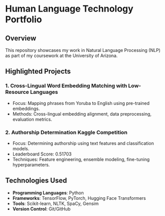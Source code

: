 # Human Language Technology Portfolio

## Overview

This repository showcases my work in Natural Language Processing (NLP) as part of my coursework at the University of Arizona.

## Highlighted Projects

### 1. Cross-Lingual Word Embedding Matching with Low-Resource Languages

-   Focus: Mapping phrases from Yoruba to English using pre-trained embeddings.
-   Methods: Cross-lingual embedding alignment, data preprocessing, evaluation metrics.

### 2. Authorship Determination Kaggle Competition

-   Focus: Determining authorship using text features and classification models.
-   Leaderboard Score: 0.51703
-   Techniques: Feature engineering, ensemble modeling, fine-tuning hyperparameters.

## Technologies Used

-   **Programming Languages**: Python
-   **Frameworks**: TensorFlow, PyTorch, Hugging Face Transformers
-   **Tools**: Scikit-learn, NLTK, SpaCy, Gensim
-   **Version Control**: Git/GitHub